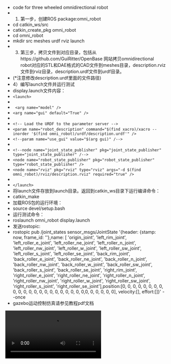 - code for three wheeled omnidirectional robot
- 1) 第一步，创建ROS package:omni_robot
-    cd catkin_ws/src
-    catkin_create_pkg omni_robot
-    cd omni_robot
-    mkdir src meshes urdf rviz launch
- 3) 第三步，拷贝文件到对应目录，包括从https://github.com/GuiRitter/OpenBase 网站拷贝omnidirectional robot对应的STL和DAE格式的CAD文件到meshes目录，description.rviz文件到rviz目录，description.urdf文件到urdf目录。
-   (*注意修改description.urdf里面的文件路径)
- 4）编写launch文件并运行测试
-    display.launch文件内容：
- `<launch>`
-
-  ` <arg name="model" />`
-   `<arg name="gui" default="True" />`
- 
-   `<!-- Load the URDF to the parameter server -->`
-   `<param name="robot_description" command="$(find xacro)/xacro --inorder '$(find omni_robot)/urdf/description.urdf'" />`
-   `<!--param name="use_gui" value="$(arg gui)" /-->`
- 
-   `<!--node name="joint_state_publisher" pkg="joint_state_publisher" type="joint_state_publisher" /-->`
-   `<node name="robot_state_publisher" pkg="robot_state_publisher" type="robot_state_publisher" />`
-   `<node name="rviz" pkg="rviz" type="rviz" args="-d $(find omni_robot)/rviz/description.rviz" required="true" />`
- 
- `</launch>`
-   将launch文件存放到launch目录。返回到catkin_ws目录下运行编译命令：
-   catkin_make
-   加载ROS包的运行环境：
-   source devel/setup.bash
-   运行测试命令：
-   roslaunch omni_robot display.launch
-   发送rostopic:
-   rostopic pub /joint_states sensor_msgs/JointState '{header: {stamp: now, frame_id: ''},name: [ 'origin_joint', 'left_rim_joint', 'left_roller_e_joint', 'left_roller_ne_joint', 'left_roller_n_joint', 'left_roller_nw_joint', 'left_roller_w_joint', 'left_roller_sw_joint', 'left_roller_s_joint', 'left_roller_se_joint', 'back_rim_joint', 'back_roller_e_joint', 'back_roller_ne_joint',  'back_roller_n_joint', 'back_roller_nw_joint', 'back_roller_w_joint', 'back_roller_sw_joint', 'back_roller_s_joint', 'back_roller_se_joint', 'right_rim_joint', 'right_roller_e_joint', 'right_roller_ne_joint', 'right_roller_n_joint', 'right_roller_nw_joint', 'right_roller_w_joint', 'right_roller_sw_joint', 'right_roller_s_joint', 'right_roller_se_joint'],position:[0, 0, 0, 0, 0, 0, 0, 0, 0, 0, 0, 0, 0, 0, 0, 0, 0, 0, 0, 0, 0, 0,0, 0, 0, 0, 0, 0], velocity:[], effort:[]}' --once
-   gazebo运动控制仿真请参见教程pdf文档
<video src="https://github.com/mhuasong/Basics-of-Robotics-Theory-and-Technology/tree/main/ch3/omni_robot/video/simple_cmd.mp4" controls="controls" style="max-width: 730px;">
</video>

